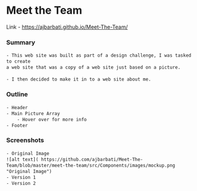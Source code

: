 # Meet the Team

Link -  https://ajbarbati.github.io/Meet-The-Team/

### Summary
    
    - This web site was built as part of a design challenge, I was tasked to create 
    a web site that was a copy of a web site just based on a picture.
    
    - I then decided to make it in to a web site about me. 
    
### Outline

    - Header
    - Main Picture Array
        - Hover over for more info
    - Footer

### Screenshots

    - Original Image
    ![alt text]( https://github.com/ajbarbati/Meet-The-Team/blob/master/meet-the-team/src/Components/images/mockup.png "Original Image")
    - Version 1
    - Version 2 
